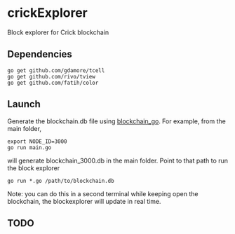 # crickExplorer
Block explorer for Crick blockchain

## Dependencies

```
go get github.com/gdamore/tcell
go get github.com/rivo/tview
go get github.com/fatih/color
```

## Launch 

Generate the blockchain.db file using [blockchain_go](https://github.com/delphicrypto/blockchain_go). For example, from the main folder,
```
export NODE_ID=3000
go run main.go
```
will generate blockchain_3000.db in the main folder. Point to that path to run the block explorer


```
go run *.go /path/to/blockchain.db
```

Note: you can do this in a second terminal while keeping open the blockchain, the blockexplorer will update in real time.

## TODO
